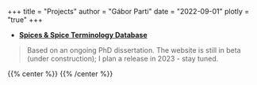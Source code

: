 +++
title = "Projects"
author = "Gábor Parti"
date = "2022-09-01"
plotly = "true"
+++

* [**Spices & Spice Terminology Database**](https://partigabor.github.io/spice/)

> Based on an ongoing PhD dissertation. The website is still in beta (under construction); I plan a release in 2023 - stay tuned.

{{% center %}}
<i class="fa fa-cog fa-spin fa-2x fa-fw"></i>
{{% /center %}}

<!-- 
* **PhD thesis** compiled with LuaLa<i class="fa fa-1x fa-tex"></i> and [**visualizations**](https://github.com/partigabor/phd-thesis-viz) with <i class="fa fa-1x fa-map-o"></i> maps.

> Soon. Dissertation is still under review/revision. -->

<!-- [**PhD thesis**](https://github.com/partigabor/phd-thesis) -->
